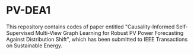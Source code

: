 # PV-DEA1
This repository contains codes of paper entitled "Causality-Informed Self-Supervised Multi-View Graph Learning for Robust PV Power Forecasting Against Distribution Shift", which has been submitted to IEEE Transactions on Sustainable Energy.

